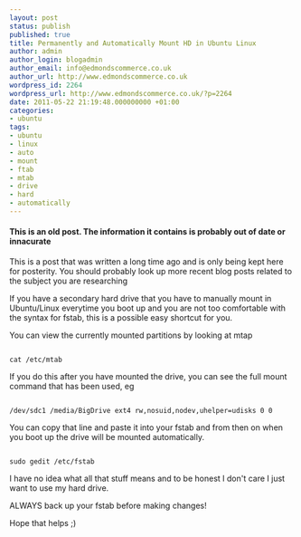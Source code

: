 ```yaml
---
layout: post
status: publish
published: true
title: Permanently and Automatically Mount HD in Ubuntu Linux
author: admin
author_login: blogadmin
author_email: info@edmondscommerce.co.uk
author_url: http://www.edmondscommerce.co.uk
wordpress_id: 2264
wordpress_url: http://www.edmondscommerce.co.uk/?p=2264
date: 2011-05-22 21:19:48.000000000 +01:00
categories:
- ubuntu
tags:
- ubuntu
- linux
- auto
- mount
- ftab
- mtab
- drive
- hard
- automatically
---
```

<div class="oldpost"><h4>This is an old post. The information it contains is probably out of date or innacurate</h4>
<p>
This is a post that was written a long time ago and is only being kept here for posterity.
You should probably look up more recent blog posts related to the subject you are researching
</p>
</div>
If you have a secondary hard drive that you have to manually mount in Ubuntu/Linux everytime you boot up and you are not too comfortable with the syntax for fstab, this is a possible easy shortcut for you.

You can view the currently mounted partitions by looking at mtap

```

cat /etc/mtab

```

If you do this after you have mounted the drive, you can see the full mount command that has been used, eg

```

/dev/sdc1 /media/BigDrive ext4 rw,nosuid,nodev,uhelper=udisks 0 0

```

You can copy that line and paste it into your fstab and from then on when you boot up the drive will be mounted automatically.

```

sudo gedit /etc/fstab

```

I have no idea what all that stuff means and to be honest I don't care I just want to use my hard drive.

ALWAYS back up your fstab before making changes!

Hope that helps ;)
